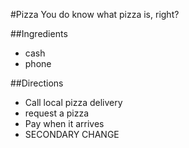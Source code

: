 #Pizza
You do know what pizza is, right?

##Ingredients
- cash
- phone

##Directions
- Call local pizza delivery
- request a pizza
- Pay when it arrives
- SECONDARY CHANGE
